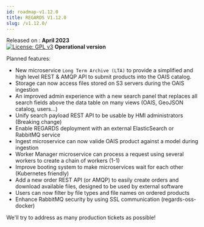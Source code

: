 ```yaml
---
id: roadmap-v1.12.0
title: REGARDS V1.12.0
slug: /v1.12.0/
---
```


Released on : **April 2023**  
[![License: GPL v3](https://img.shields.io/badge/License-GPLv3-blue.svg)](https://www.gnu.org/licenses/gpl-3.0)
**Operational version**

Planned features:

- New microservice `Long Term Archive (LTA)` to provide a simplified and high level REST & AMQP API to submit products into the OAIS catalog.
- Storage can now access files stored on S3 servers during the OAIS ingestion
- An improved admin experience with a new search panel that replaces all search fields above the data table on many views (OAIS, GeoJSON catalog, users...)
- Unify search payload REST API to be usable by HMI administrators (Breaking change)
- Enable REGARDS deployment with an external ElasticSearch or RabbitMQ service
- Ingest microservice can now valide OAIS product against a model during ingestion
- Worker Manager microservice can process a request using several workers to create a chain of workers (1-1) 
- Improve booting system to make microservices wait for each other (Kubernetes friendly)
- Add a new order REST API (or AMQP) to easily create orders and download available files, designed to be used by external software
- Users can now filter by file types and file names on ordered products
- Enhance RabbitMQ security by using SSL communication (regards-oss-docker)

We'll try to address as many production tickets as possible!
